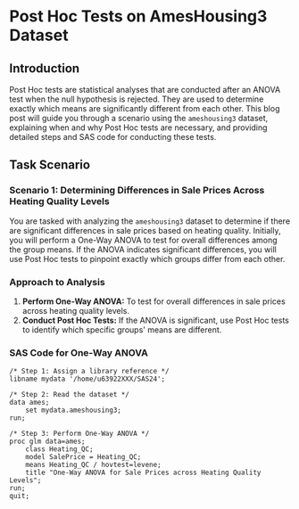 # Post Hoc Tests on AmesHousing3 Dataset

## Introduction

Post Hoc tests are statistical analyses that are conducted after an ANOVA test when the null hypothesis is rejected. They are used to determine exactly which means are significantly different from each other. This blog post will guide you through a scenario using the `ameshousing3` dataset, explaining when and why Post Hoc tests are necessary, and providing detailed steps and SAS code for conducting these tests.

## Task Scenario

### Scenario 1: Determining Differences in Sale Prices Across Heating Quality Levels

You are tasked with analyzing the `ameshousing3` dataset to determine if there are significant differences in sale prices based on heating quality. Initially, you will perform a One-Way ANOVA to test for overall differences among the group means. If the ANOVA indicates significant differences, you will use Post Hoc tests to pinpoint exactly which groups differ from each other.

### Approach to Analysis

1. **Perform One-Way ANOVA:** To test for overall differences in sale prices across heating quality levels.
2. **Conduct Post Hoc Tests:** If the ANOVA is significant, use Post Hoc tests to identify which specific groups' means are different.

### SAS Code for One-Way ANOVA

```sas
/* Step 1: Assign a library reference */
libname mydata '/home/u63922XXX/SAS24';

/* Step 2: Read the dataset */
data ames;
    set mydata.ameshousing3;
run;

/* Step 3: Perform One-Way ANOVA */
proc glm data=ames;
    class Heating_QC;
    model SalePrice = Heating_QC;
    means Heating_QC / hovtest=levene;
    title "One-Way ANOVA for Sale Prices across Heating Quality Levels";
run;
quit;
```
